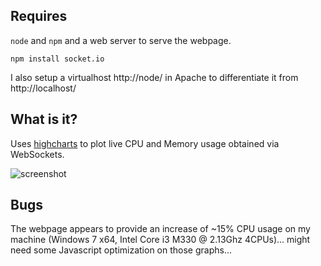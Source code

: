 Requires
--------

`node` and `npm` and a web server to serve the webpage.

`npm install socket.io`


I also setup a virtualhost http://node/ in Apache to differentiate it from http://localhost/


What is it?
-----------

Uses [highcharts](http://highcharts.com) to plot live CPU and Memory usage obtained via WebSockets.

![screenshot](https://raw.github.com/jdbevan/taskManager.js/master/Screenshot.gif)


Bugs
----

The webpage appears to provide an increase of ~15% CPU usage on my machine (Windows 7 x64, Intel Core i3 M330 @ 2.13Ghz 4CPUs)... might need 
some Javascript optimization on those graphs...
